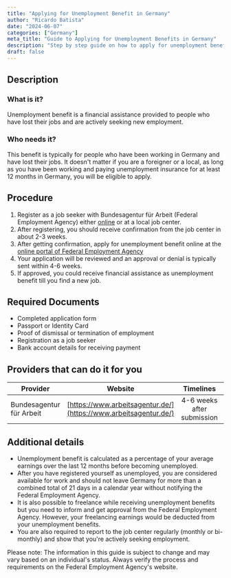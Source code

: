 ```yaml
---
title: "Applying for Unemployment Benefit in Germany"
author: "Ricardo Batista"
date: "2024-06-07"
categories: ["Germany"]
meta_title: "Guide to Applying for Unemployment Benefits in Germany"
description: "Step by step guide on how to apply for unemployment benefits in Germany and the necessary requirements"
draft: false
---
```


## Description
### What is it?
Unemployment benefit is a financial assistance provided to people who have lost their jobs and are actively seeking new employment. 

### Who needs it?
This benefit is typically for people who have been working in Germany and have lost their jobs. It doesn't matter if you are a foreigner or a local, as long as you have been working and paying unemployment insurance for at least 12 months in Germany, you will be eligible to apply. 

## Procedure

1. Register as a job seeker with Bundesagentur für Arbeit (Federal Employment Agency) either [online](https://www.arbeitsagentur.de/arbeitslos-arbeit-finden/arbeitslos-melden) or at a local job center.
2. After registering, you should receive confirmation from the job center in about 2-3 weeks. 
3. After getting confirmation, apply for unemployment benefit online at the [online portal of Federal Employment Agency](https://www.arbeitsagentur.de/en/Welcome)
4. Your application will be reviewed and an approval or denial is typically sent within 4-6 weeks. 
5. If approved, you could receive financial assistance as unemployment benefit till you find a new job.   

## Required Documents

- Completed application form
- Passport or Identity Card
- Proof of dismissal or termination of employment
- Registration as a job seeker
- Bank account details for receiving payment

## Providers that can do it for you

| Provider            |     Website                                         |     Timelines           |       Cost       |
| ------------------- | ------------------------------------------------- | :------------------: | :----------: |
| Bundesagentur für Arbeit     |  [https://www.arbeitsagentur.de/](https://www.arbeitsagentur.de/)         |   4-6 weeks after submission        |    Free     |

## Additional details

- Unemployment benefit is calculated as a percentage of your average earnings over the last 12 months before becoming unemployed.
- After you have registered yourself as unemployed, you are considered available for work and should not leave Germany for more than a combined total of 21 days in a calendar year without notifying the Federal Employment Agency.
- It is also possible to freelance while receiving unemployment benefits but you need to inform and get approval from the Federal Employment Agency. However, your freelancing earnings would be deducted from your unemployment benefits. 
- You are also required to report to the job center regularly (monthly or bi-monthly) and show that you're actively seeking employment. 

Please note: The information in this guide is subject to change and may vary based on an individual's status. Always verify the process and requirements on the Federal Employment Agency's website.